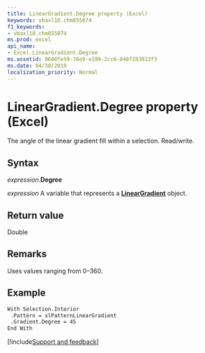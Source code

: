 ```yaml
---
title: LinearGradient.Degree property (Excel)
keywords: vbaxl10.chm855074
f1_keywords:
- vbaxl10.chm855074
ms.prod: excel
api_name:
- Excel.LinearGradient.Degree
ms.assetid: 0608fe59-76e9-e199-2cc6-848f283813f3
ms.date: 04/30/2019
localization_priority: Normal
---
```



# LinearGradient.Degree property (Excel)

The angle of the linear gradient fill within a selection. Read/write.


## Syntax

_expression_.**Degree**

_expression_ A variable that represents a **[LinearGradient](Excel.LinearGradient.md)** object.


## Return value

Double


## Remarks

Uses values ranging from 0&ndash;360.


## Example

```vb
With Selection.Interior 
 .Pattern = xlPatternLinearGradient 
 .Gradient.Degree = 45 
End With
```




[!include[Support and feedback](~/includes/feedback-boilerplate.md)]